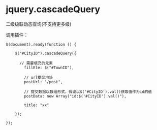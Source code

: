 jquery.cascadeQuery
===================

二级级联动态查询(不支持更多级)

调用插件：

	$(document).ready(function () {
	
		$("#CityID").cascadeQuery({
		
		  // 需要填充的元素
			fillEle: $("#TownID"),
			
			// url提交地址
			postUrl: "/post",
			
			// 提交数据以数组形式，假设以$('#CityID').val()获取值作为id的值
			postData: new Array("id:$('#CityID').val()"),
			
			title: "xx"
			
		});
		
	});
